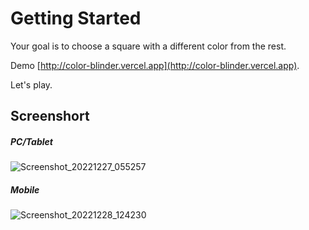 # Getting Started

Your goal is to choose a square with a different color from the rest.

Demo [http://color-blinder.vercel.app](http://color-blinder.vercel.app).

Let's play.

## Screenshort

##### PC/Tablet

![Screenshot_20221227_055257](https://user-images.githubusercontent.com/77279720/209702693-9f8f416c-cec8-4bc0-b761-357173ab225a.png)

##### Mobile

![Screenshot_20221228_124230](https://user-images.githubusercontent.com/77279720/209702900-4d39da40-2c05-4d25-a3c5-d4f9fb1ba923.png)
